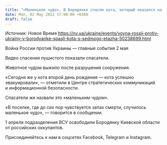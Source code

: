 ```yaml
---
title: "«Маленькое чудо». В Бородянке спасли кота, который оказался на седьмом этаже разрушенного дома"
date: Mon, 02 May 2022 17:00:00 +0300
draft: false
---
```

Источник: Новое Время https://nv.ua/ukraine/events/voyna-rossii-protiv-ukrainy-v-borodyanke-spasli-kota-s-sedmogo-etazha-50238699.html


Война России против Украины — главные события 2 мая

 Видео спасения пушистого показали спасатели.

Животное чудом выжило после разрушения сооружения.

«Сегодня же у кота второй день рождения — кота успешно эвакуировали», — отметили в Центре стратегических коммуникаций и информационной безопасности.

Спасатели же назвали это «маленьким чудом».

«В поселке, где до сих пор чувствуется запах смерти, случилось маленькое чудо», — говорится в сообщении.

1 апреля подразделения ВСУ освободили Бородянку Киевской области от российских оккупантов.

Присоединяйтесь к нам в соцсетях Facebook, Telegram и Instagram.

